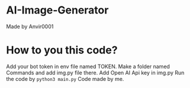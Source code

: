 # AI-Image-Generator
Made by Anvir0001

# How to you this code?
Add your bot token in env file named TOKEN. Make a folder named Commands and add img.py file there. Add Open AI Api key in img.py Run the code by ``python3 main.py`` Code made by me.
